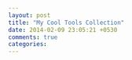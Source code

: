 ```yaml
---
layout: post
title: "My Cool Tools Collection"
date: 2014-02-09 23:05:21 +0530
comments: true
categories: 
---
```

